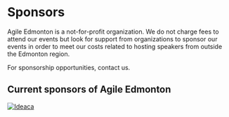 # Sponsors

Agile Edmonton is a not-for-profit organization. We do not charge fees to attend our events but look for support from organizations to sponsor our events in order to meet our costs related to hosting speakers from outside the Edmonton region. 
   
For sponsorship opportunities, contact us.

## Current sponsors of Agile Edmonton

[![Ideaca](/attachments/ideaca.png)](http://www.ideaca.com)